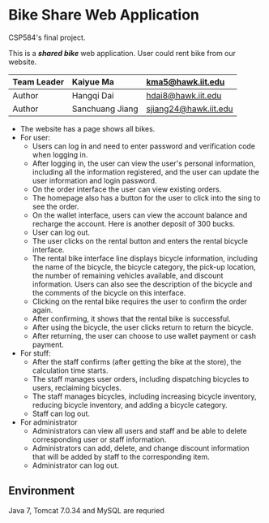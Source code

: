 # Bike Share Web Application

CSP584's final project.

This is a ***shared bike*** web application. User could rent bike from our website. 

|Team Leader|Kaiyue Ma| kma5@hawk.iit.edu|
|---|:---|:---
|Author|Hangqi Dai| hdai8@hawk.iit.edu|
|Author|Sanchuang Jiang| sjiang24@hawk.iit.edu|

* The website has a page shows all bikes.
* For user:
	* Users can log in and need to enter password and verification code when logging in.
	* After logging in, the user can view the user's personal information, including all the information registered, and the user can update the user information and login password.
	* On the order interface the user can view existing orders.
	* The homepage also has a button for the user to click into the sing to see the order.
	* On the wallet interface, users can view the account balance and recharge the account. Here is another deposit of 300 bucks.
	* User can log out.
	* The user clicks on the rental button and enters the rental bicycle interface.
	* The rental bike interface line displays bicycle information, including the name of the bicycle, the bicycle category, the pick-up location, the number of remaining vehicles available, and discount information. Users can also see the description of the bicycle and the comments of the bicycle on this interface.
	* Clicking on the rental bike requires the user to confirm the order again.
	* After confirming, it shows that the rental bike is successful.
	* After using the bicycle, the user clicks return to return the bicycle.
	* After returning, the user can choose to use wallet payment or cash payment.
* For stuff:
	* After the staff confirms (after getting the bike at the store), the calculation time starts.
	* The staff manages user orders, including dispatching bicycles to users, reclaiming bicycles.
	* The staff manages bicycles, including increasing bicycle inventory, reducing bicycle inventory, and adding a bicycle category.
	* Staff can log out.
* For administrator
	* Administrators can view all users and staff and be able to delete corresponding user or staff information.
	* Administrators can add, delete, and change discount information that will be added by staff to the corresponding item.
	* Administrator can log out.



## Environment
Java 7, Tomcat 7.0.34 and MySQL are requried